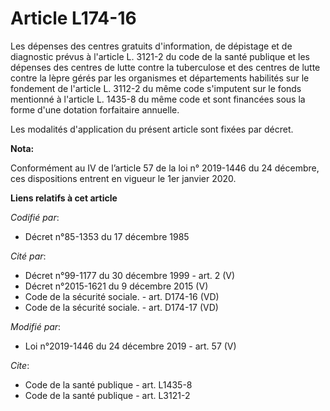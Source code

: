 # Article L174-16

Les dépenses des centres gratuits d'information, de dépistage et de diagnostic prévus à l'article L. 3121-2 du code de la
santé publique et les dépenses des centres de lutte contre la tuberculose et des centres de lutte contre la lèpre gérés par
les organismes et départements habilités sur le fondement de l'article L. 3112-2 du même code s'imputent sur le fonds
mentionné à l'article L. 1435-8 du même code et sont financées sous la forme d'une dotation forfaitaire annuelle.

Les modalités d'application du présent article sont fixées par décret.

**Nota:**

Conformément au IV de l’article 57 de la loi n° 2019-1446 du 24 décembre, ces dispositions entrent en vigueur le 1er janvier
2020.

**Liens relatifs à cet article**

_Codifié par_:

  - Décret n°85-1353 du 17 décembre 1985

_Cité par_:

  - Décret n°99-1177 du 30 décembre 1999 - art. 2 (V)
  - Décret n°2015-1621 du 9 décembre 2015 (V)
  - Code de la sécurité sociale. - art. D174-16 (VD)
  - Code de la sécurité sociale. - art. D174-17 (VD)

_Modifié par_:

  - Loi n°2019-1446 du 24 décembre 2019 - art. 57 (V)

_Cite_:

  - Code de la santé publique - art. L1435-8
  - Code de la santé publique - art. L3121-2
